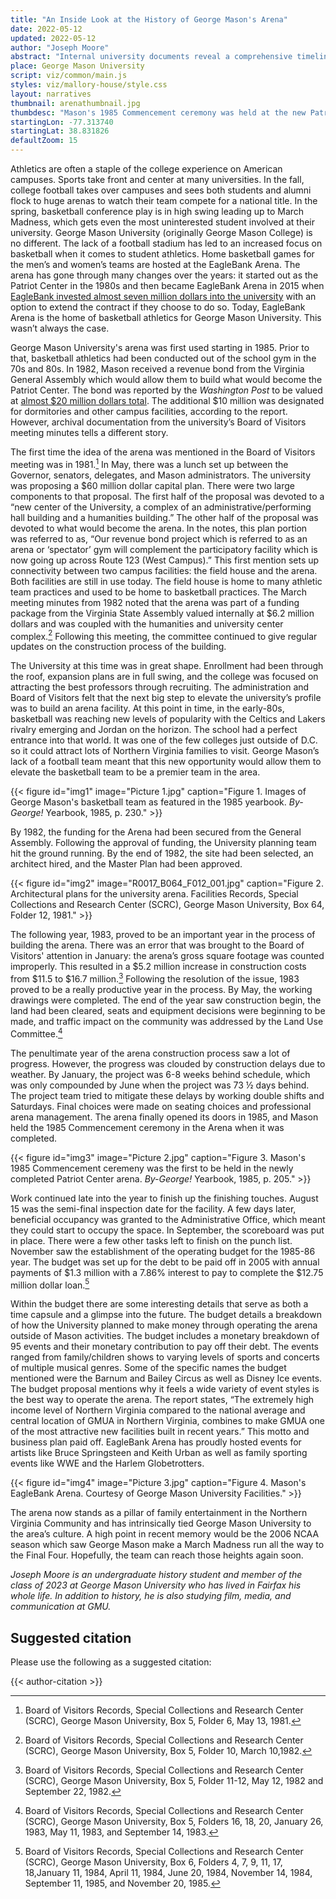 ```yaml
---
title: "An Inside Look at the History of George Mason's Arena"
date: 2022-05-12
updated: 2022-05-12
author: "Joseph Moore"
abstract: "Internal university documents reveal a comprehensive timeline of the construction of George Mason's arena."
place: George Mason University
script: viz/common/main.js
styles: viz/mallory-house/style.css
layout: narratives
thumbnail: arenathumbnail.jpg
thumbdesc: "Mason's 1985 Commencement ceremony was held at the new Patriot Center Arena"
startingLon: -77.313740
startingLat: 38.831826
defaultZoom: 15
---
```


Athletics are often a staple of the college experience on American campuses. Sports take front and center at many universities. In the fall, college football takes over campuses and sees both students and alumni flock to huge arenas to watch their team compete for a national title. In the spring, basketball conference play is in high swing leading up to March Madness, which gets even the most uninterested student involved at their university. George Mason University (originally George Mason College) is no different. The lack of a football stadium has led to an increased focus on basketball when it comes to student athletics. Home basketball games for the men’s and women’s teams are hosted at the <span class="notation" data-id="1" data-zoom="17" data-lat="38.82685" data-lon="-77.30958">EagleBank Arena</span>. The arena has gone through many changes over the years: it started out as the Patriot Center in the 1980s and then became EagleBank Arena in 2015 when [EagleBank invested almost seven million dollars into the university](https://www.bizjournals.com/washington/morning_call/2015/05/george-mason-university-sells-patriot-center.html) with an option to extend the contract if they choose to do so. Today, EagleBank Arena is the home of basketball athletics for George Mason University. This wasn’t always the case. 

George Mason University's arena was first used starting in 1985. Prior to that, basketball athletics had been conducted out of the school gym in the 70s and 80s. In 1982, Mason received a revenue bond from the Virginia General Assembly which would allow them to build what would become the Patriot Center. The bond was reported by the *Washington Post* to be valued at [almost $20 million dollars total](https://www.washingtonpost.com/archive/sports/1982/03/16/george-mason-plans-9200-seat-arena/acf01544-5b0d-45e3-b65a-71fd51516e38/). The additional $10 million was designated for dormitories and other campus facilities, according to the report. However, archival documentation from the university’s Board of Visitors meeting minutes tells a different story.

The first time the idea of the arena was mentioned in the Board of Visitors meeting was in 1981.[^1] In May, there was a lunch set up between the Governor, senators, delegates, and Mason administrators. The university was proposing a $60 million dollar capital plan. There were two large components to that proposal. The first half of the proposal was devoted to a “new center of the University, a complex of an administrative/performing hall building and a humanities building.” The other half of the proposal was devoted to what would become the arena. In the notes, this plan portion was referred to as, “Our revenue bond project which is referred to as an arena or ‘spectator’ gym will complement the participatory facility which is now going up across Route 123 (West Campus).” This first mention sets up connectivity between two campus facilities: the field house and the arena. Both facilities are still in use today. The <span class="notation" data-id="1" data-zoom="17" data-lat="38.8341162" data-lon="-77.3149089">field house</span> is home to many athletic team practices and used to be home to basketball practices. The March meeting minutes from 1982 noted that the arena was part of a funding package from the Virginia State Assembly valued internally at $6.2 million dollars and was coupled with the humanities and university center complex.[^2] Following this meeting, the committee continued to give regular updates on the construction process of the building. 

[^1]: Board of Visitors Records, Special Collections and Research Center (SCRC), George Mason University, Box 5, Folder 6, May 13, 1981. 
[^2]: Board of Visitors Records, Special Collections and Research Center (SCRC), George Mason University, Box 5, Folder 10, March 10,1982. 

The University at this time was in great shape. Enrollment had been through the roof, expansion plans are in full swing, and the college was focused on attracting the best professors through recruiting. The administration and Board of Visitors felt that the next big step to elevate the university’s profile was to build an arena facility. At this point in time, in the early-80s, basketball was reaching new levels of popularity with the Celtics and Lakers rivalry emerging and Jordan on the horizon. The school had a perfect entrance into that world. It was one of the few colleges just outside of D.C. so it could attract lots of Northern Virginia families to visit. George Mason’s lack of a football team meant that this new opportunity would allow them to elevate the basketball team to be a premier team in the area.

{{< figure id="img1" image="Picture 1.jpg" caption="Figure 1. Images of George Mason's basketball team as featured in the 1985 yearbook. *By-George!* Yearbook, 1985, p. 230." >}}

By 1982, the funding for the Arena had been secured from the General Assembly. Following the approval of funding, the University planning team hit the ground running. By the end of 1982, the site had been selected, an architect hired, and the Master Plan had been approved. 

{{< figure id="img2" image="R0017_B064_F012_001.jpg" caption="Figure 2. Architectural plans for the university arena. Facilities Records, Special Collections and Research Center (SCRC), George Mason University, Box 64, Folder 12, 1981." >}}

The following year, 1983, proved to be an important year in the process of building the arena. There was an error that was brought to the Board of Visitors' attention in January: the arena’s gross square footage was counted improperly. This resulted in a $5.2 million increase in construction costs from $11.5 to $16.7 million.[^3] Following the resolution of the issue, 1983 proved to be a really productive year in the process. By May, the working drawings were completed. The end of the year saw construction begin, the land had been cleared, seats and equipment decisions were beginning to be made, and traffic impact on the community was addressed by the Land Use Committee.[^4]

[^3]: Board of Visitors Records, Special Collections and Research Center (SCRC), George Mason University, Box 5, Folder 11-12, May 12, 1982 and September 22, 1982. 
[^4]: Board of Visitors Records, Special Collections and Research Center (SCRC), George Mason University, Box 5, Folders 16, 18, 20, January 26, 1983, May 11, 1983, and September 14, 1983. 

The penultimate year of the arena construction process saw a lot of progress. However, the progress was clouded by construction delays due to weather. By January, the project was 6-8 weeks behind schedule, which was only compounded by June when the project was 73 ½ days behind. The project team tried to mitigate these delays by working double shifts and Saturdays. Final choices were made on seating choices and professional arena management. The arena finally opened its doors in 1985, and Mason held the 1985 Commencement ceremony in the Arena when it was completed. 

{{< figure id="img3" image="Picture 2.jpg" caption="Figure 3. Mason's 1985 Commencement ceremeny was the first to be held in the newly completed Patriot Center arena. *By-George!* Yearbook, 1985, p. 205." >}}

Work continued late into the year to finish up the finishing touches. August 15 was the semi-final inspection date for the facility. A few days later, beneficial occupancy was granted to the Administrative Office, which meant they could start to occupy the space. In September, the scoreboard was put in place. There were a few other tasks left to finish on the punch list. November saw the establishment of the operating budget for the 1985-86 year. The budget was set up for the debt to be paid off in 2005 with annual payments of $1.3 million with a 7.86% interest to pay to complete the $12.75 million dollar loan.[^5]

[^5]: Board of Visitors Records, Special Collections and Research Center (SCRC), George Mason University, Box 6, Folders 4, 7, 9, 11, 17, 18,January 11, 1984, April 11, 1984, June 20, 1984, November 14, 1984, September 11, 1985, and November 20, 1985. 

Within the budget there are some interesting details that serve as both a time capsule and a glimpse into the future. The budget details a breakdown of how the University planned to make money through operating the arena outside of Mason activities. The budget includes a monetary breakdown of 95 events and their monetary contribution to pay off their debt. The events ranged from family/children shows to varying levels of sports and concerts of multiple musical genres. Some of the specific names the budget mentioned were the Barnum and Bailey Circus as well as Disney Ice events. The budget proposal mentions why it feels a wide variety of event styles is the best way to operate the arena. The report states, “The extremely high income level of Northern Virginia compared to the national average and central location of GMUA in Northern Virginia, combines to make GMUA one of the most attractive new facilities built in recent years.”  This motto and business plan paid off. EagleBank Arena has proudly hosted events for artists like Bruce Springsteen and Keith Urban as well as family sporting events like WWE and the Harlem Globetrotters. 

{{< figure id="img4" image="Picture 3.jpg" caption="Figure 4. Mason's EagleBank Arena. Courtesy of George Mason University Facilities." >}}

The arena now stands as a pillar of family entertainment in the Northern Virginia Community and has intrinsically tied George Mason University to the area’s culture. A high point in recent memory would be the 2006 NCAA season which saw George Mason make a March Madness run all the way to the Final Four. Hopefully, the team can reach those heights again soon. 

*Joseph Moore is an undergraduate history student and member of the class of 2023 at George Mason University who has lived in Fairfax his whole life. In addition to history, he is also studying film, media, and communication at GMU.*

## Suggested citation

Please use the following as a suggested citation:

{{< author-citation >}}